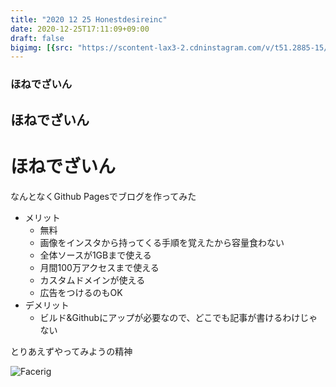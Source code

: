 ```yaml
---
title: "2020 12 25 Honestdesireinc"
date: 2020-12-25T17:11:09+09:00
draft: false
bigimg: [{src: "https://scontent-lax3-2.cdninstagram.com/v/t51.2885-15/e35/s1080x1080/130211672_743560009587439_4515971491348063501_n.jpg?_nc_ht=scontent-lax3-2.cdninstagram.com&_nc_cat=107&_nc_ohc=Eh4WSBCVu-YAX9es8M9&tp=1&oh=c2239dcede266efb5bbfd0c0faf5bf8c&oe=600F5F9E", desc: "Path"}]
---
```


### ほねでざいん
## ほねでざいん
# ほねでざいん
なんとなくGithub Pagesでブログを作ってみた
- メリット
  - 無料
  - 画像をインスタから持ってくる手順を覚えたから容量食わない
  - 全体ソースが1GBまで使える
  - 月間100万アクセスまで使える
  - カスタムドメインが使える
  - 広告をつけるのもOK
- デメリット
  - ビルド&Githubにアップが必要なので、どこでも記事が書けるわけじゃない

とりあえずやってみようの精神

![Facerig](https://scontent-lax3-1.cdninstagram.com/v/t51.2885-15/e35/s1080x1080/95427079_621916251726944_8306873602322266696_n.jpg?_nc_ht=scontent-lax3-1.cdninstagram.com&_nc_cat=108&_nc_ohc=LU75w27f5YUAX_1hhgu&tp=1&oh=3907871b7083b7e4ee9da01c7c371b07&oe=600D9902)